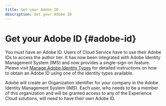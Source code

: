 ```yaml
---
title: Get your Adobe ID
description: Get your Adobe ID
---
```


# Get your Adobe ID {#adobe-id}


You must have an Adobe ID. Users of Cloud Service have to use their Adobe IDs to access the author tier. It has now been integrated with Adobe Identity Management System (IMS) and now provides a single-sign-on feature. Please visit [Manage Adobe Identity Types](https://helpx.adobe.com/enterprise/admin-guide.html/enterprise/using/identity.ug.html) for detailed instructions on how to obtain an Adobe ID using one of the identity types available.

Adobe will create an Organization identifier for your company in the Adobe Identity Management System (IMS). Each user, who needs to be a member of this organization and will be granted access to any of the Experience Cloud solutions, will need to have their own Adobe ID.
